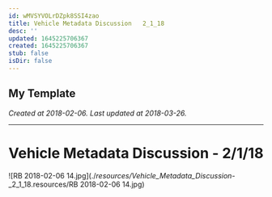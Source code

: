 ```yaml
---
id: wMVSYVOLrDZpk8SSI4zao
title: Vehicle Metadata Discussion   2_1_18
desc: ''
updated: 1645225706367
created: 1645225706367
stub: false
isDir: false
---
```

My Template
---

_Created at 2018-02-06._
_Last updated at 2018-03-26._




---

# Vehicle Metadata Discussion - 2/1/18


![RB 2018-02-06 14.jpg](./_resources/Vehicle_Metadata_Discussion_-_2_1_18.resources/RB 2018-02-06 14.jpg)

